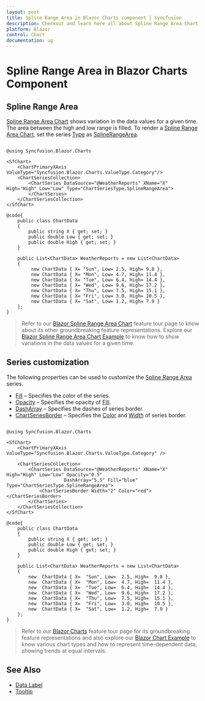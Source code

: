 ```yaml
---
layout: post
title: Spline Range Area in Blazor Charts component | Syncfusion
description: Checkout and learn here all about Spline Range Area Chart in Syncfusion Blazor Charts component and much more.
platform: Blazor
control: Chart
documentation: ug
---
```


# Spline Range Area in Blazor Charts Component

## Spline Range Area

[Spline Range Area Chart](https://www.syncfusion.com/blazor-components/blazor-charts/chart-types/spline-range-area-chart) shows variation in the data values for a given time. The area between the high and low range is filled. To render a [Spline Range Area Chart](https://help.syncfusion.com/cr/blazor/Syncfusion.Blazor.Charts.ChartSeriesType.html#Syncfusion_Blazor_Charts_ChartSeriesType_SplineRangeArea), set the series [Type](https://help.syncfusion.com/cr/blazor/Syncfusion.Blazor.Charts.ChartSeries.html#Syncfusion_Blazor_Charts_ChartSeries_Type) as [SplineRangeArea](https://help.syncfusion.com/cr/blazor/Syncfusion.Blazor.Charts.ChartSeriesType.html#Syncfusion_Blazor_Charts_ChartSeriesType_SplineRangeArea).

```cshtml

@using Syncfusion.Blazor.Charts

<SfChart>
    <ChartPrimaryXAxis ValueType="Syncfusion.Blazor.Charts.ValueType.Category"/>	
    <ChartSeriesCollection>
        <ChartSeries DataSource="@WeatherReports" XName="X" High="High" Low="Low" Type="ChartSeriesType.SplineRangeArea">
        </ChartSeries>
    </ChartSeriesCollection>
</SfChart>

@code{
    public class ChartData
    {
        public string X { get; set; }
        public double Low { get; set; }
        public double High { get; set; }
    }

    public List<ChartData> WeatherReports = new List<ChartData>
    {
         new ChartData { X= "Sun", Low= 2.5, High= 9.8 },
         new ChartData { X= "Mon", Low= 4.7, High= 11.4 },
         new ChartData { X= "Tue", Low= 6.4, High= 14.4 },
         new ChartData { X= "Wed", Low= 9.6, High= 17.2 },
         new ChartData { X= "Thu", Low= 7.5, High= 15.1 },
         new ChartData { X= "Fri", Low= 3.0, High= 10.5 },
         new ChartData { X= "Sat", Low= 1.2, High= 7.9 }
    };
}

```

> Refer to our [Blazor Spline Range Area Chart](https://www.syncfusion.com/blazor-components/blazor-charts/chart-types/spline-range-area-chart) feature tour page to know about its other groundbreaking feature representations. Explore our [Blazor Spline Range Area Chart Example](https://blazor.syncfusion.com/demos/chart/range-area?theme=bootstrap4) to know how to show variations in the data values for a given time.

## Series customization

The following properties can be used to customize the [Spline Range Area](https://help.syncfusion.com/cr/blazor/Syncfusion.Blazor.Charts.ChartSeriesType.html#Syncfusion_Blazor_Charts_ChartSeriesType_SplineRangeArea) series.

* [Fill](https://help.syncfusion.com/cr/blazor/Syncfusion.Blazor.Charts.ChartSeries.html#Syncfusion_Blazor_Charts_ChartSeries_Fill) – Specifies the color of the series.
* [Opacity](https://help.syncfusion.com/cr/blazor/Syncfusion.Blazor.Charts.ChartSeries.html#Syncfusion_Blazor_Charts_ChartSeries_Opacity) – Specifies the opacity of [Fill](https://help.syncfusion.com/cr/blazor/Syncfusion.Blazor.Charts.ChartSeries.html#Syncfusion_Blazor_Charts_ChartSeries_Fill).
* [DashArray](https://help.syncfusion.com/cr/blazor/Syncfusion.Blazor.Charts.ChartSeries.html#Syncfusion_Blazor_Charts_ChartSeries_DashArray) – Specifies the dashes of series border.
* [ChartSeriesBorder](https://help.syncfusion.com/cr/blazor/Syncfusion.Blazor.Charts.ChartSeriesBorder.html) – Specifies the [Color](https://help.syncfusion.com/cr/blazor/Syncfusion.Blazor.Charts.ChartCommonBorder.html#Syncfusion_Blazor_Charts_ChartCommonBorder_Color) and [Width](https://help.syncfusion.com/cr/blazor/Syncfusion.Blazor.Charts.ChartCommonBorder.html#Syncfusion_Blazor_Charts_ChartCommonBorder_Width) of series border.

```cshtml

@using Syncfusion.Blazor.Charts

<SfChart>
    <ChartPrimaryXAxis ValueType="Syncfusion.Blazor.Charts.ValueType.Category" />
	
    <ChartSeriesCollection>
        <ChartSeries DataSource="@WeatherReports" XName="X" High="High" Low="Low" Opacity="0.5"
                     DashArray="5,5" Fill="blue" Type="ChartSeriesType.SplineRangeArea">
            <ChartSeriesBorder Width="2" Color="red"></ChartSeriesBorder>
        </ChartSeries>
    </ChartSeriesCollection>
</SfChart>

@code{
    public class ChartData
    {
        public string X { get; set; }
        public double Low { get; set; }
        public double High { get; set; }
    }

    public List<ChartData> WeatherReports = new List<ChartData>
	{
        new  ChartData { X=  "Sun", Low=  2.5, High=  9.8 },
        new  ChartData { X=  "Mon", Low=  4.7, High=  11.4 },
        new  ChartData { X=  "Tue", Low=  6.4, High=  14.4 },
        new  ChartData { X=  "Wed", Low=  9.6, High=  17.2 },
        new  ChartData { X=  "Thu", Low=  7.5, High=  15.1 },
        new  ChartData { X=  "Fri", Low=  3.0, High=  10.5 },
        new  ChartData { X=  "Sat", Low=  1.2, High=  7.9 }
    };
}

``` 

> Refer to our [Blazor Charts](https://www.syncfusion.com/blazor-components/blazor-charts) feature tour page for its groundbreaking feature representations and also explore our [Blazor Chart Example](https://blazor.syncfusion.com/demos/chart/line?theme=bootstrap4) to know various chart types and how to represent time-dependent data, showing trends at equal intervals.

## See Also

* [Data Label](../data-labels)
* [Tooltip](../tool-tip)